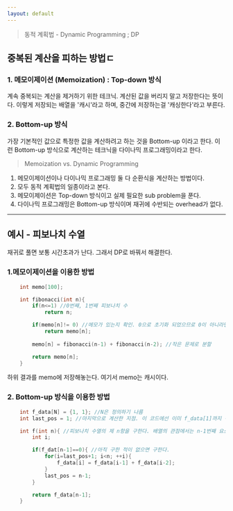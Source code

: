 ```yaml
---
layout: default
---
```



> 동적 계획법 - Dynamic Programming ; DP

## 중복된 계산을 피하는 방법ㄷ

### 1. 메모이제이션 (Memoization) : Top-down 방식
계속 중복되는 계산을 제거하기 위한 테크닉. 계산된 값을 버리지 말고 저장한다는 뜻이다. 이렇게 저장되는 배열을 '캐시'라고 하며, 중간에 저장하는걸 '캐싱한다'라고 부른다.

### 2. Bottom-up 방식
가장 기본적인 값으로 특정한 값을 계산하려고 하는 것을 Bottom-up 이라고 한다. 이런 Bottom-up 방식으로 계산하는 테크닉을 다이나믹 프로그래밍이라고 한다.

> Memoization vs. Dynamic Programming
1. 메모이제이션이나 다이나믹 프로그래밍 둘 다 순환식을 계산하는 방법이다.
2. 모두 동적 계획법의 일종이라고 본다.
3. 메모이제이션은 Top-down 방식이고 실제 필요한 sub problem을 푼다.
4. 다이나믹 프로그래밍은 Bottom-up 방식이며 재귀에 수반되는 overhead가 없다.

---

## 예시 - 피보나치 수열
재귀로 풀면 보통 시간초과가 난다. 그래서 DP로 바꿔서 해결한다.

### 1.메모이제이션을 이용한 방법

``` c
    int memo[100];

    int fibonacci(int n){
        if(n<=1) //0번째, 1번째 피보나치 수
            return n; 

        if(memo[n]!= 0) //메모가 있는지 확인. 0으로 초기화 되었으므로 0이 아니라면 메모가 쓰임.
            return memo[n];
        
        memo[n] = fibonacci(n-1) + fibonacci(n-2); //작은 문제로 분할

        return memo[n];
    }
```

하위 결과를 memo에 저장해놓는다. 여기서 memo는 캐시이다.


### 2. Bottom-up 방식을 이용한 방법

``` c
    int f_data[N] = {1, 1}; //N은 정의하기 나름
    int last_pos = 1; //마지막으로 계산한 지점. 이 코드에선 이미 f_data[1]까지 정의되어 있기 때문에 1로 초기화한다.

    int f(int n){ //피보나치 수열의 제 n항을 구한다. 배열의 관점에서는 n-1번째 요소를 구하는 것.
        int i;

        if(f_dat[n-1]==0){ //아직 구한 적이 없으면 구한다.
            for(i=last_pos+1; i<n; ++i){
                f_data[i] = f_data[i-1] + f_data[i-2];
            }
            last_pos = n-1;
        }

        return f_data[n-1];
    }
```